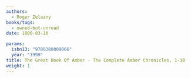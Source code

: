 ```yaml
---
authors:
  - Roger Zelazny
books/tags:
  - owned-but-unread
date: 1800-03-16

params:
  isbn13: "9780380809066"
  year: "1999"
title: The Great Book Of Amber - The Complete Amber Chronicles, 1-10
weight: 1
---
```


<!--more-->
